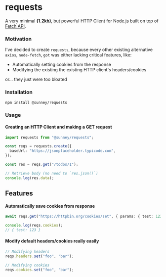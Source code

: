 # requests

A very minimal **(1.2kb)**, but powerful HTTP Client for Node.js built on top of [Fetch API](https://developer.mozilla.org/en-US/docs/Web/API/Fetch_API).

### Motivation

I've decided to create `requests`, because every other existing alternative `axios`, `node-fetch`, `got` was either lacking critical features, like:

- Automatically setting cookies from the response
- Modifying the existing the existing HTTP client's headers/cookies

or... they just were too bloated

### Installation

```bash
npm install @sunney/requests
```

### Usage

#### Creating an HTTP Client and making a GET request

```ts
import requests from "@sunney/requests";

const reqs = requests.create({
  baseUrl: "https://jsonplaceholder.typicode.com",
});

const res = reqs.get("/todos/1");

// Retrieve body (no need to `res.json()`)
console.log(res.data);
```

## Features

#### Automatically save cookies from response

```ts
await reqs.get("https://httpbin.org/cookies/set", { params: { test: 123 } });

console.log(reqs.cookies);
// { test: 123 }
```

#### Modify default headers/cookies really easily

```ts
// Modifying headers
reqs.headers.set("foo", "bar");

// Modifying cookies
reqs.cookies.set("foo", "bar");
```
